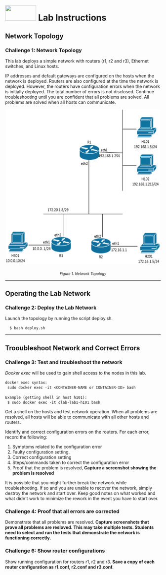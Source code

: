 # <img src="https://www.tamusa.edu/brandguide/jpeglogos/tamusa_final_logo_bw1.jpg" width="100" height="50"> Lab Instructions
## Network Topology
### Challenge 1: Network Topology

This lab deploys a simple network with routers (r1, r2 and r3), Ethernet switches, and Linux hosts.

IP addresses and default gateways are configured on the hosts when the network is deployed. Routers are also configured at the time the network is deployed. However, the routers have configuration errors when the network is initially deployed. The total number of errors is not disclosed. Continue troubleshooting until you are confident that all problems are solved. All problems are solved when all hosts can communicate.

<p align="center">
<img src="../images/L2-troubleshooting2.png" width="500" height="500">
</p>
<p align="center">
<sub><i>Figure 1. Network Topology</i></sub>
</p>

<p></p>
<p></p>

--- 
## Operating the Lab Network
### Challenge 2: Deploy the Lab Network
Launch the topology by running the script deploy.sh.
```
  $ bash deploy.sh
```
--- 
## Trooubleshoot Network and Correct Errors
### Challenge 3: Test and troubleshoot the network

*Docker exec* will be used to gain shell access to the nodes in this lab.
```
docker exec syntax:
 sudo docker exec -it <CONTAINER-NAME or CONTAINER-ID> bash

Example (getting shell in host h101):
 $ sudo docker exec -it clab-lab1-h101 bash
```
Get a shell on the hosts and test network operation. When all problems are resolved, all hosts will be able to communicate with all other hosts and routers. 

Identify and correct configuration errors on the routers. For each error, record the following:
1. Symptoms related to the configuration error
2. Faulty configuration setting.
3. Correct configuration setting
4. Steps/commands taken to correct the configuration error
5. Proof that the problem is resolved, **Capture a screenshot showing the problem is resolved**

It is possible that you might further break the network while troubleshooting. If so and you are unable to recover the network, simply destroy the network and start over. Keep good notes on what worked and what didn't work to minimize the rework in the event you have to start over.

### Challenge 4: Proof that all errors are corrected

Demonstrate that all problems are resolved. **Capture screenshots that prove all problems are resloved. This may take multiple tests. Students need to select and run the tests that demonstrate the network is functioning correctly.**

### Challenge 6: Show router configurations

Show running configuration for routers r1, r2 and r3. **Save a copy of each router configuration as r1.conf, r2.conf and r3.conf.**
